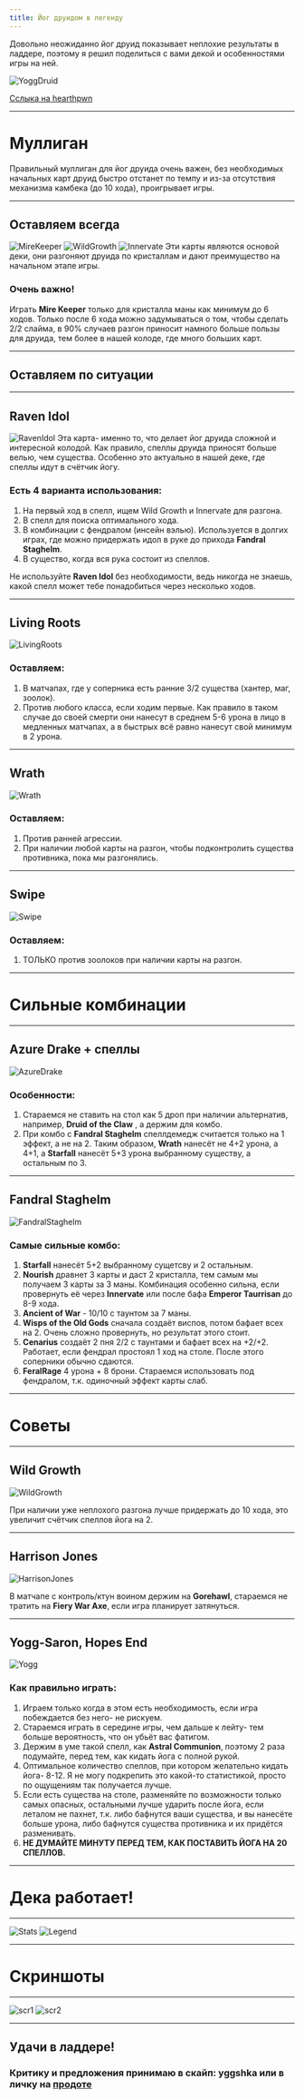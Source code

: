 ```yaml
---
title: Йог друидом в легенду
---
```

Довольно неожиданно йог друид показывает неплохие результаты в ладдере, поэтому я решил поделиться с вами декой и особенностями игры на ней.

![YoggDruid](img/ss+(2016-06-09+at+12.35.37).jpg "YoggDruid")

[Сслыка на hearthpwn](http://www.hearthpwn.com/decks/568187-yogg-druid)

---

# Муллиган

Правильный муллиган для йог друида очень важен, без необходимых начальных карт друид быстро отстанет по темпу и из-за отсутствия механизма камбека (до 10 хода), проигрывает игры. 

---

## Оставляем всегда
![MireKeeper](http://media-hearth.cursecdn.com/avatars/289/307/33162.png "MireKeeper") ![WildGrowth](http://media-hearth.cursecdn.com/avatars/147/402/282.png "WildGrowth") ![Innervate](http://media-hearth.cursecdn.com/avatars/148/97/548.png "Innervate")
Эти карты являются основой деки, они разгоняют друида по кристаллам и дают преимущество на начальном этапе игры. 

### Очень важно! 
Играть **Mire Keeper** только для кристалла маны как минимум до 6 ходов. Только после 6 хода можно задумываться о том, чтобы сделать 2/2 слайма, в 90% случаев разгон приносит намного больше пользы для друида, тем более в нашей колоде, где много больших карт. 

---

## Оставляем по ситуации

---

## Raven Idol

![RavenIdol](http://media-hearth.cursecdn.com/avatars/272/424/27230.png "RavenIdol")
Эта карта- именно то, что делает йог друида сложной и интересной колодой. Как правило, спеллы друида приносят больше велью, чем существа. Особенно это актуально в нашей деке, где спеллы идут в счётчик йогу.

### Есть 4 варианта использования:
1. На первый ход в спелл, ищем Wild Growth и Innervate для разгона. 
2. В спелл для поиска оптимального хода.
3. В комбинации с фендралом (инсейн вэлью). Используется в долгих играх, где можно придержать идол в руке до прихода **Fandral Staghelm**.
4. В существо, когда вся рука состоит из спеллов.

Не используйте **Raven Idol** без необходимости, ведь никогда не знаешь, какой спелл может тебе понадобиться через несколько ходов.

---

## Living Roots

![LivingRoots](http://media-hearth.cursecdn.com/avatars/252/568/22329.png "LivingRoots")

### Оставляем:
1. В матчапах, где у соперника есть ранние 3/2 существа (хантер, маг, зоолок).
2. Против любого класса, если ходим первые. Как правило в таком случае до своей смерти они нанесут в среднем 5-6 урона в лицо в медленных матчапах, а в быстрых всё равно нанесут свой минимум в 2 урона.

---

## Wrath

![Wrath](http://media-hearth.cursecdn.com/avatars/148/21/633.png "Wrath")

### Оставляем:
1. Против ранней агрессии. 
2. При наличии любой карты на разгон, чтобы подконтролить существа противника, пока мы разгонялись.

---

## Swipe

![Swipe](http://media-hearth.cursecdn.com/avatars/147/399/620.png "Swipe")

### Оставляем:
1. ТОЛЬКО против зоолоков при наличии карты на разгон. 

---

# Сильные комбинации

---

## Azure Drake + спеллы

![AzureDrake](http://media-hearth.cursecdn.com/avatars/148/172/280.png "AzureDrake")

### Особенности:
1. Стараемся не ставить на стол как 5 дроп при наличии альтернатив, например, **Druid of the Claw** , а держим для комбо. 
2. При комбо с **Fandral Staghelm** спеллдемедж считается только на 1 эффект, а не на 2. Таким образом, **Wrath** нанесёт не 4+2 урона, а 4+1, а **Starfall** нанесёт 5+3 урона выбранному существу, а остальным по 3. 

---

## Fandral Staghelm

![FandralStaghelm](http://media-hearth.cursecdn.com/avatars/289/94/35208.png "FandralStaghelm")

### Самые сильные комбо:
1. **Starfall** нанесёт 5+2  выбранному сущетсву и 2 остальным.
2. **Nourish** дравнет 3 карты и даст 2 кристалла, тем самым мы получаем 3 карты за 3 маны. Комбинация особенно сильна, если провернуть её через **Innervate** или после бафа **Emperor Taurrisan** до 8-9 хода.
3. **Ancient of War** - 10/10  с таунтом за 7 маны.
4. **Wisps of the Old Gods** сначала создаёт виспов, потом бафает всех на 2. Очень сложно провернуть, но результат этого стоит. 
5. **Cenarius** создаёт 2 пня 2/2  с таунтами и бафает всех на +2/+2. Работает, если фендрал простоял 1 ход на столе. После этого соперники обычно сдаются. 
6. **FeralRage** 4 урона + 8 брони. Стараемся использовать под фендралом, т.к. одиночный эффект карты слаб.  

---

# Советы

---

## Wild Growth

![WildGrowth](http://media-hearth.cursecdn.com/avatars/147/402/282.png "WildGrowth")

При наличии уже неплохого разгона лучше придержать до 10 хода, это увеличит счётчик спеллов йога на 2. 

---

## Harrison Jones

![HarrisonJones](http://media-hearth.cursecdn.com/avatars/148/437/602.png "HarrisonJones")

В матчапе с контроль/ктун воином держим на **Gorehawl**, стараемся не тратить на **Fiery War Axe**, если игра планирует затянуться. 

---

## Yogg-Saron, Hopes End

![Yogg](http://media-hearth.cursecdn.com/avatars/289/223/33168.png "Yogg")

### Как правильно играть:
1. Играем только когда в этом есть необходимость, если игра побеждается без него- не рискуем. 
2. Стараемся играть в середине игры, чем дальше к лейту- тем больше вероятность, что он убьёт вас фатигом.
3. Держим в уме такой спелл, как **Astral Communion**, поэтому 2 раза подумайте, перед тем, как кидать йога с полной рукой.
4. Оптимальное количество спеллов, при котором желательно кидать йога- 8-12. Я не могу подкрепить это какой-то статистикой, просто по  ощущениям так получается лучше. 
5. Если есть существа на столе, разменяйте по возможности только самых опасных, остальными лучше ударить после йога, если леталом не пахнет, т.к. либо бафнутся ваши существа, и вы нанесёте больше урона, либо бафнутся существа противника и их придётся разменивать.
6. **НЕ ДУМАЙТЕ МИНУТУ ПЕРЕД ТЕМ, КАК ПОСТАВИТЬ ЙОГА НА 20 СПЕЛЛОВ.**

---

# Дека работает! 

---

![Stats](img/ss+(2016-06-09+at+02.55.28).png "Stats")
![Legend](img/ss+(2016-06-08+at+07.18.19).jpg "Legend")

---

# Скриншоты

---

![scr1](img/ss+(2016-06-08+at+03.09.00).jpg "scr1")
![scr2](img/ss+(2016-06-08+at+02.56.32).jpg "scr2")

---

## Удачи в ладдере!

### Критику и предложения принимаю в скайп: **yggshka** или в личку на [продоте](http://prodota.ru/forum/index.php?showuser=76579)
